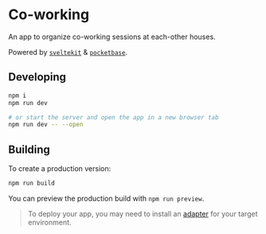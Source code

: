 # Co-working

An app to organize co-working sessions at each-other houses.

Powered by [`sveltekit`](https://kit.svelte.dev) & [`pocketbase`](https://pocketbase.io).

## Developing

```bash
npm i
npm run dev

# or start the server and open the app in a new browser tab
npm run dev -- --open
```

## Building

To create a production version:

```bash
npm run build
```

You can preview the production build with `npm run preview`.

> To deploy your app, you may need to install an [adapter](https://kit.svelte.dev/docs/adapters) for your target environment.
